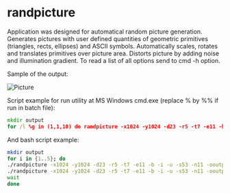 # randpicture
Application was designed for automatical random picture generation.
Generates pictures with user defined quantities of geometric primitives (triangles, rects, ellipses) and ASCII symbols. Automatically scales, rotates and translates primitives over picture area. Distorts picture by adding noise and illumination gradient. To read a list of all options send to cmd -h option.

Sample of the output:

![Picture](https://github.com/pi-null-mezon/randpicture/blob/master/Resources/Sample.png)


Script example for run utility at MS Windows cmd.exe (replace % by %% if run in batch file): 
```cmd
mkdir output
for /l %g in (1,1,10) do randpicture -x1024 -y1024 -d23 -r5 -t7 -e11 -b -i -u -s53 -n11 -ooutput/Sample%g.png
```

And bash script example:
```bash
mkdir output
for i in {1..5}; do
./randpicture -x1024 -y1024 -d23 -r5 -t7 -e11 -b -i -u -s53 -n11 -ooutput/Sample$(($(($i * 2)) - 1)).png &
./randpicture -x1024 -y1024 -d23 -r5 -t7 -e11 -b -i -u -s53 -n11 -ooutput/Sample$(($i * 2)).png &
wait
done
```
